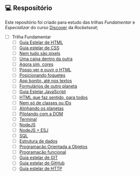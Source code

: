 ## 💻 Respositório

Este repositório foi criado para estudo das trilhas *Fundamentar* e *Especializar* do curso [Discover](https://app.rocketseat.com.br/discover) da *Rocketseat*;


- [ ] Trilha Fundamentar
    - [ ] [Guia Estelar de HTML](https://github.com/andrademech/rocketseat/tree/main/Fundamentar/1-guia-estelar-de-HTML)
    - [ ] [Guia estelar de CSS](https://github.com/andrademech/rocketseat/tree/main/Fundamentar/2-guia-estelar-de-CSS)
    - [ ] [Nem tudo são pixels](https://github.com/andrademech/rocketseat/tree/main/Fundamentar/3-nem-tudo-sao-pixels)
    - [ ] [Uma caixa dentro da outra](https://github.com/andrademech/rocketseat/tree/main/Fundamentar/4-uma-caixa-dentro-da-outra)
    - [ ] [Agora sim, cores](url)
	- [ ] [Posso ver e ouvir o HTML](url)
	- [ ] [Posicionando foguetes](url)
	- [ ] [App bonito, até nos textos](url)
	- [ ] [Formulários de outro planeta](url)
	- [ ] [Guia Estelar JavaScript](url)
	- [ ] [HTML que faz sentido, para todos](url)
	- [ ] [Nem só de classes ou IDs](url)
	- [ ] [Alinhando os planetas](url)
	- [ ] [Pilotando com a DOM](url)
	- [ ] [Terminal](url)
	- [ ] [NodeJS](url)
	- [ ] [NodeJS + ESJ](url)
	- [ ] [SQL](url)
	- [ ] [Estrutura de dados](url)
	- [ ] [Programação Orientada a Objetos](url)
	- [ ] [Programação funcional](url)
	- [ ] [Guia estelar de GIT](url)
	- [ ] [Guia estelar de GitHub](url)
	- [ ] [Guia estelar de HTTP](url)
